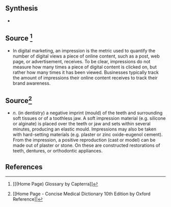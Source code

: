 ## Synthesis
- 
## Source [^1]
- In digital marketing, an impression is the metric used to quantify the number of digital views a piece of online content, such as a post, web page, or advertisement, receives. To be clear, impressions do not measure how many times a piece of digital content is clicked on, but rather how many times it has been viewed. Businesses typically track the amount of impressions their online content receives to track their brand awareness.
## Source[^2]
- $n$. (in dentistry) a negative imprint (mould) of the teeth and surrounding soft tissues or of a toothless jaw. A soft impression material (e.g. silicone or alginate) is placed over the teeth or jaw and sets within several minutes, producing an elastic mould. Impressions may also be taken with hard-setting materials (e.g. plaster or zinc oxide-eugenol cement). From the impression, a positive reproduction (cast or model) can be made out of plaster or stone. On these are constructed restorations of teeth, dentures, or orthodontic appliances.
## References

[^1]: [[(Home Page) Glossary by Capterra]]
[^2]: [[Home Page - Concise Medical Dictionary 10th Edition by Oxford Reference]]